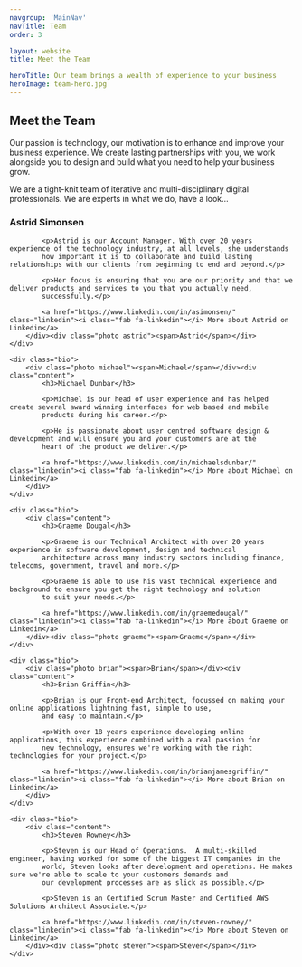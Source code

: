 ```yaml
---
navgroup: 'MainNav'
navTitle: Team
order: 3

layout: website
title: Meet the Team

heroTitle: Our team brings a wealth of experience to your business
heroImage: team-hero.jpg
---
```


## Meet the Team

Our passion is technology, our motivation is to enhance and improve your business experience. We create lasting
partnerships with you, we work alongside you to design and build what you need to help your business grow.

We are a tight-knit team of iterative and multi-disciplinary digital professionals. We are experts in what we do, have a
look&hellip;

<section class="bios">
    <div class="bio">
        <div class="content">
            <h3>Astrid Simonsen</h3>

            <p>Astrid is our Account Manager. With over 20 years experience of the technology industry, at all levels, she understands
            how important it is to collaborate and build lasting relationships with our clients from beginning to end and beyond.</p>

            <p>Her focus is ensuring that you are our priority and that we deliver products and services to you that you actually need,
            successfully.</p>

            <a href="https://www.linkedin.com/in/asimonsen/" class="linkedin"><i class="fab fa-linkedin"></i> More about Astrid on Linkedin</a>
        </div><div class="photo astrid"><span>Astrid</span></div>
    </div>

    <div class="bio">
        <div class="photo michael"><span>Michael</span></div><div class="content">
            <h3>Michael Dunbar</h3>

            <p>Michael is our head of user experience and has helped create several award winning interfaces for web based and mobile
            products during his career.</p>

            <p>He is passionate about user centred software design & development and will ensure you and your customers are at the
            heart of the product we deliver.</p>

            <a href="https://www.linkedin.com/in/michaelsdunbar/" class="linkedin"><i class="fab fa-linkedin"></i> More about Michael on Linkedin</a>
        </div>
    </div>
    
    <div class="bio">
        <div class="content">
            <h3>Graeme Dougal</h3>

            <p>Graeme is our Technical Architect with over 20 years experience in software development, design and technical
            architecture across many industry sectors including finance, telecoms, government, travel and more.</p>

            <p>Graeme is able to use his vast technical experience and background to ensure you get the right technology and solution
            to suit your needs.</p>

            <a href="https://www.linkedin.com/in/graemedougal/" class="linkedin"><i class="fab fa-linkedin"></i> More about Graeme on Linkedin</a>
        </div><div class="photo graeme"><span>Graeme</span></div>
    </div>

    <div class="bio">
        <div class="photo brian"><span>Brian</span></div><div class="content">
            <h3>Brian Griffin</h3>

            <p>Brian is our Front-end Architect, focussed on making your online applications lightning fast, simple to use,
            and easy to maintain.</p>

            <p>With over 18 years experience developing online applications, this experience combined with a real passion for
            new technology, ensures we're working with the right technologies for your project.</p>

            <a href="https://www.linkedin.com/in/brianjamesgriffin/" class="linkedin"><i class="fab fa-linkedin"></i> More about Brian on Linkedin</a>
        </div>
    </div>

    <div class="bio">
        <div class="content">
            <h3>Steven Rowney</h3>

            <p>Steven is our Head of Operations.  A multi-skilled engineer, having worked for some of the biggest IT companies in the
            world, Steven looks after development and operations. He makes sure we're able to scale to your customers demands and
            our development processes are as slick as possible.</p>

            <p>Steven is an Certified Scrum Master and Certified AWS Solutions Architect Associate.</p>

            <a href="https://www.linkedin.com/in/steven-rowney/" class="linkedin"><i class="fab fa-linkedin"></i> More about Steven on Linkedin</a>
        </div><div class="photo steven"><span>Steven</span></div>
    </div>
</section>
